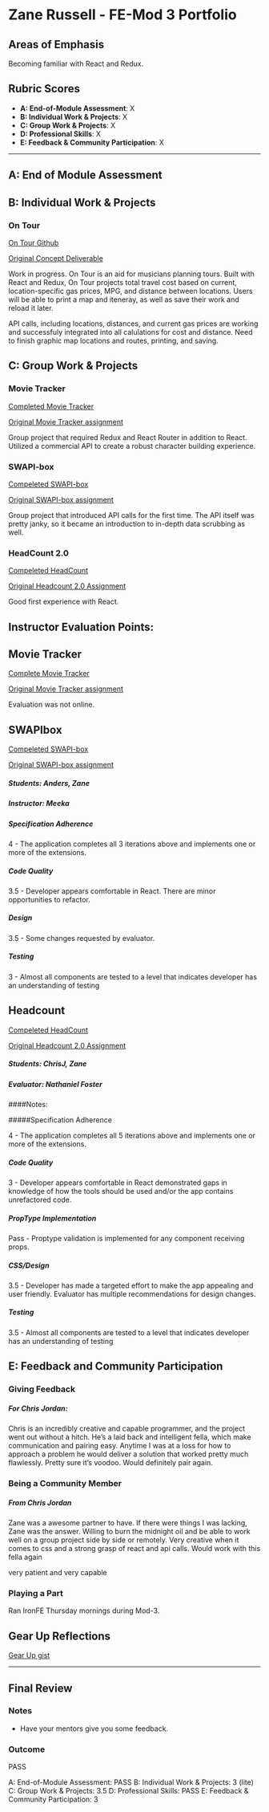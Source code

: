 # Zane Russell - FE-Mod 3 Portfolio

## Areas of Emphasis

Becoming familiar with React and Redux.

## Rubric Scores

*   **A: End-of-Module Assessment**: X
*   **B: Individual Work & Projects**: X
*   **C: Group Work & Projects**: X
*   **D: Professional Skills**: X
*   **E: Feedback & Community Participation**: X

-----------------------

## A: End of Module Assessment


## B: Individual Work & Projects

### On Tour

[On Tour Github](https://github.com/zanedr/On-Tour)

[Original Concept Deliverable](https://github.com/zanedr/front-end-submissions-public/blob/master/1701/mod-3/self-directed/zane-russell/1-checkin.md)

Work in progress. On Tour is an aid for musicians planning tours. Built with React and Redux, On Tour projects total travel cost based on current, location-specific gas prices, MPG, and distance between locations.  Users will be able to print a map and iteneray, as well as save their work and reload it later.

API calls, including locations, distances, and current gas prices are working and successfuly integrated into all calulations for cost and distance.
Need to finish graphic map locations and routes, printing, and saving.


## C: Group Work & Projects

### Movie Tracker

[Completed Movie Tracker](https://github.com/DBULL7/movie_tracker)

[Original Movie Tracker assignment](https://github.com/turingschool-examples/movie-tracker)

Group project that required Redux and React Router in addition to React.  Utilized a commercial API to create a robust character building experience.

### SWAPI-box

[Compeleted SWAPI-box](https://github.com/anderswood/SWAPIbox)

[Original SWAPI-box assignment](http://frontend.turing.io/projects/swapi-box.html)

Group project that introduced API calls for the first time. The API itself was pretty janky, so it became an introduction to in-depth data scrubbing as well.

### HeadCount 2.0

[Compeleted HeadCount](https://github.com/zanedr/headcount2.0)

[Original Headcount 2.0 Assignment](https://github.com/turingschool-examples/headcount2.0)

Good first experience with React. 

## Instructor Evaluation Points: 

## Movie Tracker

[Complete Movie Tracker](https://github.com/DBULL7/movie_tracker)

[Original Movie Tracker assignment](https://github.com/turingschool-examples/movie-tracker)

Evaluation was not online.

## SWAPIbox

[Compeleted SWAPI-box](https://github.com/anderswood/SWAPIbox)

[Original SWAPI-box assignment](http://frontend.turing.io/projects/swapi-box.html)


##### Students: Anders, Zane

##### Instructor: Meeka

##### Specification Adherence

4 - The application completes all 3 iterations above and implements one or more of the extensions.

##### Code Quality

3.5 - Developer appears comfortable in React. There are minor opportunities to refactor.

##### Design

3.5 - Some changes requested by evaluator.

##### Testing

3 - Almost all components are tested to a level that indicates developer has an understanding of testing

## Headcount
[Compeleted HeadCount](https://github.com/zanedr/headcount2.0)

[Original Headcount 2.0 Assignment](https://github.com/turingschool-examples/headcount2.0)

##### Students: ChrisJ, Zane

##### Evaluator: Nathaniel Foster

####Notes:

#####Specification Adherence

4 - The application completes all 5 iterations above and implements one or more of the extensions.

##### Code Quality

3 - Developer appears comfortable in React demonstrated gaps in knowledge of how the tools should be used and/or the app contains unrefactored code.

##### PropType Implementation

Pass - Proptype validation is implemented for any component receiving props.

##### CSS/Design

3.5 - Developer has made a targeted effort to make the app appealing and user friendly. Evaluator has multiple recommendations for design changes.

##### Testing

3.5 - Almost all components are tested to a level that indicates developer has an understanding of testing

## E: Feedback and Community Participation

### Giving Feedback

##### For Chris Jordan:
Chris is an incredibly creative and capable programmer, and the project went out without a hitch.  He’s a laid back and intelligent fella, which make communication and pairing easy. Anytime I was at a loss for how to approach a problem he would deliver a solution that worked pretty much flawlessly. Pretty sure it’s voodoo.  Would definitely pair again.

### Being a Community Member

##### From Chris Jordan
Zane was a awesome partner to have. If there were things I was lacking, Zane was the answer. Willing to burn the midnight oil and be able to work well on a group project side by side or remotely. Very creative when it comes to css and a strong grasp of react and api calls. Would work with this fella again

very patient and very capable


### Playing a Part

Ran IronFE Thursday mornings during Mod-3.

## Gear Up Reflections

[Gear Up gist](https://gist.github.com/zanedr/23b9740fc2a19cf09bdaa01e77894541)

------------------

## Final Review

### Notes

- Have your mentors give you some feedback. 

### Outcome

PASS

A: End-of-Module Assessment: PASS
B: Individual Work & Projects: 3 (lite)
C: Group Work & Projects: 3.5
D: Professional Skills: PASS
E: Feedback & Community Participation: 3 
